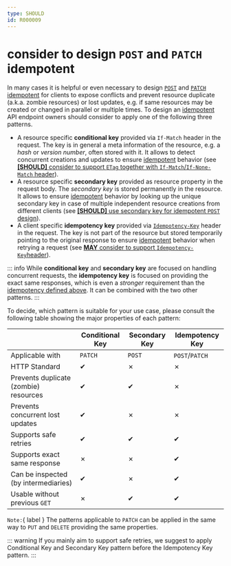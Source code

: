 ```yaml
---
type: SHOULD
id: R000009
---
```


# consider to design `POST` and `PATCH` idempotent

In many cases it is helpful or even necessary to design [`POST`](#post) and [`PATCH`](#patch) [idempotent](#idempotent) for clients to expose conflicts and prevent resource duplicate (a.k.a. zombie resources) or lost updates, e.g. if same resources may be created or changed in parallel or multiple times. To design an [idempotent](#idempotent) API endpoint owners should consider to apply one of the following three patterns.

- A resource specific **conditional key** provided via `If-Match` header in the request. The key is in general a meta information of the resource, e.g. a _hash_ or _version number_, often stored with it. It allows to detect concurrent creations and updates to ensure [idempotent](#idempotent) behavior (see [**[SHOULD]** consider to support `ETag` together with `If-Match`/`If-None-Match` header](#should-consider-to-support-etag-together-with-if-matchif-none-match-header)).
- A resource specific **secondary key** provided as resource property in the request body. The _secondary key_ is stored permanently in the resource. It allows to ensure [idempotent](#idempotent) behavior by looking up the unique secondary key in case of multiple independent resource creations from different clients (see [**[SHOULD]** use secondary key for idempotent `POST` design](#should-use-secondary-key-for-idempotent-post-design)).
- A client specific **idempotency key** provided via [`Idempotency-Key`](#may-consider-to-support-idempotency-key-header) header in the request. The key is not part of the resource but stored temporarily pointing to the original response to ensure [idempotent](#idempotent) behavior when retrying a request (see [**MAY** consider to support `Idempotency-Key`header](#may-consider-to-support-idempotency-key-header)).

::: info
While **conditional key** and **secondary key** are focused on handling concurrent requests, the **idempotency key** is focused on providing the exact same responses, which is even a _stronger_ requirement than the [idempotency defined above](#idempotent). It can be combined with the two other patterns.
:::

To decide, which pattern is suitable for your use case, please consult the following table showing the major properties of each pattern:

|                                       | Conditional Key | Secondary Key | Idempotency Key |
| ------------------------------------- | --------------- | ------------- | --------------- |
| Applicable with                       | `PATCH`         | `POST`        | `POST`/`PATCH`  |
| HTTP Standard                         | ✔               | ✗             | ✗               |
| Prevents duplicate (zombie) resources | ✔               | ✔             | ✗               |
| Prevents concurrent lost updates      | ✔               | ✗             | ✗               |
| Supports safe retries                 | ✔               | ✔             | ✔               |
| Supports exact same response          | ✗               | ✗             | ✔               |
| Can be inspected (by intermediaries)  | ✔               | ✗             | ✔               |
| Usable without previous `GET`         | ✗               | ✔             | ✔               |

`Note:`{ label } The patterns applicable to `PATCH` can be applied in the same way to `PUT` and `DELETE` providing the same properties.

::: warning
If you mainly aim to support safe retries, we suggest to apply Conditional Key and Secondary Key pattern before the Idempotency Key pattern.
:::
